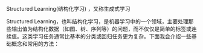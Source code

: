 Structured Learning(结构化学习) ，又称生成式学习

Structured Learning，也叫结构化学习，是机器学习中的一个领域，主要处理那些输出值为结构化数据（如图、树、序列等）的问题，而不仅仅是简单的标签或连续值。这类学习任务通常比基本的分类或回归任务更为复杂。下面我会介绍一些基础概念和常用的方法：
